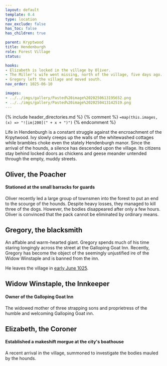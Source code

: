 ```yaml
---
layout: default
template: 0.4
type: location
nav_exclude: false
has_toc: false
has_children: true

parent: Kryptwood
title: Hendenburgh
role: Forest Village
status: 

hooks:
- Elizabeth is locked in the village by Oliver.
- The Miller's wife went missing, north of the village, five days ago. She is now living with Sly George.
- Gregory left the village and moved south.
nav_order: 1025-06-10

images: 
- ../../imgs/gallery/Pasted%20image%2020250613195652.png
- ../../imgs/gallery/Pasted%20image%2020250413142519.png
---
```


{% include header_directories.md %}
{% comment %}
`=map(this.images, (x) => "![im|200](" + x + ")")`
{% endcomment %}

Life in Hendenburgh is a constant struggle against the encroachment of the Krpytwood.
Ivy slowly creeps up the walls of the whitewashed cottages while brambles choke even the stately Hendenburgh manor.
Since the arrival of the hounds, a silence has descended upon the village.
Its citizens stay behind locked doors as chickens and geese meander untended through the empty, muddy streets.

## Oliver, the Poacher
#### Stationed at the small barracks for guards
Oliver recently led a large group of townsmen into the forest to put an end to the scourge of the hounds.
Despite heavy losses, they managed to kill three of the dogs.
However, the bodies disappeared after only a few hours.
Oliver is convinced that the pack cannot be eliminated by ordinary means.

## Gregory, the blacksmith

An affable and warm-hearted giant.
Gregory spends much of his time staring longingly across the street at the Galloping Goat Inn.
Recently, Gregory has become the object of the seemingly unjustified ire of the Widow Winstaple and is banned from the inn.

He leaves the village in [early June 1025](../../campaigns/Book_01/ep_023.md).

## Widow Winstaple, the Innkeeper
#### Owner of the Galloping Goat Inn

The widowed mother of three strapping sons and proprietress of the humble and welcoming Galloping Goat inn.

## Elizabeth, the Coroner
#### Established a makeshift morgue at the city's boathouse

A recent arrival in the village, summoned to investigate the bodies mauled by the hounds.
